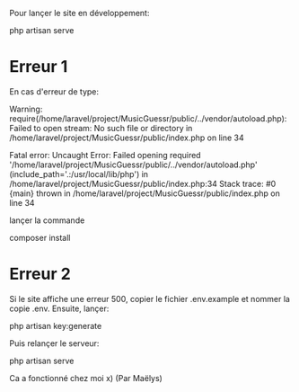 Pour lançer le site en développement:

php artisan serve

# Erreur 1
En cas d'erreur de type:

Warning: require(/home/laravel/project/MusicGuessr/public/../vendor/autoload.php): Failed to open stream: No such file or directory in /home/laravel/project/MusicGuessr/public/index.php on line 34

Fatal error: Uncaught Error: Failed opening required '/home/laravel/project/MusicGuessr/public/../vendor/autoload.php' (include_path='.:/usr/local/lib/php') in /home/laravel/project/MusicGuessr/public/index.php:34 Stack trace: #0 {main} thrown in /home/laravel/project/MusicGuessr/public/index.php on line 34

lançer la commande

composer install

# Erreur 2

Si le site affiche une erreur 500, copier le fichier .env.example et nommer la copie .env.
Ensuite, lançer:

php artisan key:generate

Puis relançer le serveur:

php artisan serve

Ca a fonctionné chez moi x) (Par Maëlys)
